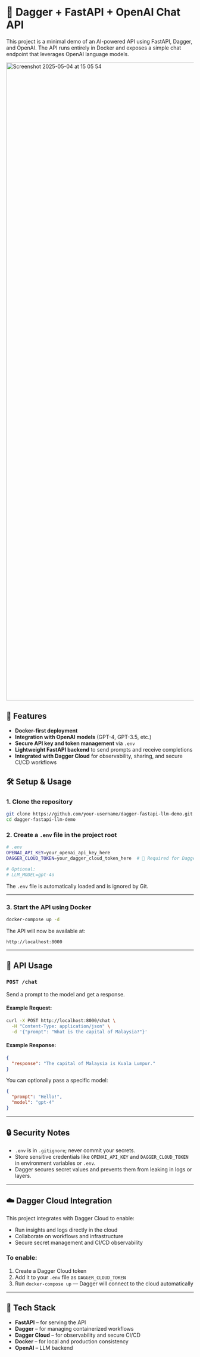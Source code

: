 # 🧠 Dagger + FastAPI + OpenAI Chat API

This project is a minimal demo of an AI-powered API using FastAPI, Dagger, and OpenAI. The API runs entirely in Docker and exposes a simple chat endpoint that leverages OpenAI language models.

<img width="1710" alt="Screenshot 2025-05-04 at 15 05 54" src="https://github.com/user-attachments/assets/8033e815-1c23-4662-9041-8e59c23f225c" />

## 🚀 Features

- **Docker-first deployment**
- **Integration with OpenAI models** (GPT-4, GPT-3.5, etc.)
- **Secure API key and token management** via `.env`
- **Lightweight FastAPI backend** to send prompts and receive completions
- **Integrated with Dagger Cloud** for observability, sharing, and secure CI/CD workflows

## 🛠️ Setup & Usage

### 1. Clone the repository

```bash
git clone https://github.com/your-username/dagger-fastapi-llm-demo.git
cd dagger-fastapi-llm-demo
```

### 2. Create a `.env` file in the project root

```bash
# .env
OPENAI_API_KEY=your_openai_api_key_here
DAGGER_CLOUD_TOKEN=your_dagger_cloud_token_here  # 🔐 Required for Dagger Cloud

# Optional:
# LLM_MODEL=gpt-4o
```

The `.env` file is automatically loaded and is ignored by Git.

---

### 3. Start the API using Docker

```bash
docker-compose up -d
```

The API will now be available at:

```
http://localhost:8000
```

---

## 📡 API Usage

### `POST /chat`

Send a prompt to the model and get a response.

#### Example Request:

```bash
curl -X POST http://localhost:8000/chat \
  -H "Content-Type: application/json" \
  -d '{"prompt": "What is the capital of Malaysia?"}'
```

#### Example Response:

```json
{
  "response": "The capital of Malaysia is Kuala Lumpur."
}
```

You can optionally pass a specific model:

```json
{
  "prompt": "Hello!",
  "model": "gpt-4"
}
```

---

## 🔒 Security Notes

- `.env` is in `.gitignore`; never commit your secrets.
- Store sensitive credentials like `OPENAI_API_KEY` and `DAGGER_CLOUD_TOKEN` in environment variables or `.env`.
- Dagger secures secret values and prevents them from leaking in logs or layers.

---

## ☁️ Dagger Cloud Integration

This project integrates with Dagger Cloud to enable:

- Run insights and logs directly in the cloud
- Collaborate on workflows and infrastructure
- Secure secret management and CI/CD observability

### To enable:

1. Create a Dagger Cloud token
2. Add it to your `.env` file as `DAGGER_CLOUD_TOKEN`
3. Run `docker-compose up` — Dagger will connect to the cloud automatically

---

## 🧩 Tech Stack

- **FastAPI** – for serving the API
- **Dagger** – for managing containerized workflows
- **Dagger Cloud** – for observability and secure CI/CD
- **Docker** – for local and production consistency
- **OpenAI** – LLM backend
